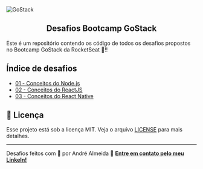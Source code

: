 <img alt="GoStack" src="https://user-images.githubusercontent.com/1422971/79642474-fe8b8500-8173-11ea-8cbd-6720f448372e.png" />
<h2 align="center">
  Desafios Bootcamp GoStack
</h2>

Este é um repositório contendo os código de todos os desafios propostos no Bootcamp GoStack da RocketSeat :rocket:!!

## Índice de desafios

- [01 - Conceitos do Node.js](01-conceitos-nodejs)
- [02 - Conceitos do ReactJS](02-conceitos-reactjs)
- [03 - Conceitos do React Native](03-conceitos-react-native)

## :memo: Licença

Esse projeto está sob a licença MIT. Veja o arquivo [LICENSE](LICENSE) para mais detalhes.

---

Desafios feitos com 💜 por André Almeida :wave: **[Entre em contato pelo meu LinkeIn!](https://www.linkedin.com/in/andre-alves-almeida/)**
